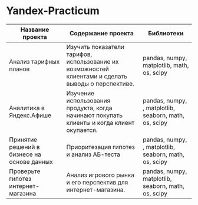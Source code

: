 # Yandex-Practicum
Название проекта                            | Содержание проекта                                                                                  | Библиотеки |
--------------------------------------------|-----------------------------------------------------------------------------------------------------|------------|
Анализ тарифных планов                      | Изучить показатели тарифов, использование их возможностей клиентами и сделать выводы о перспективе. | pandas, numpy, matplotlib, math, os, scipy
Аналитика в Яндекс.Афише                    | Изучение использования продукта, когда начинают покупать клиенты и когда клиент окупается.          | pandas, numpy, , matplotlib, seaborn, math, os, scipy
Принятие решений в бизнесе на основе данных | Приоритезация гипотез и анализ АБ-теста                                                             | pandas, numpy, , matplotlib, seaborn, math, os, scipy
Проверьте гипотез интернет-магазина         | Анализ игрового рынка и его перспектив для интернет-магазина.                                       | pandas, numpy, matplotlib, seaborn, math, os, scipy
